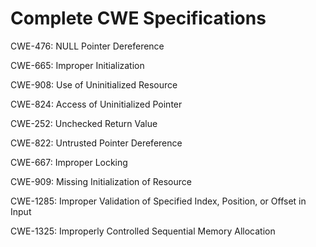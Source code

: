 

# Complete CWE Specifications

CWE-476: NULL Pointer Dereference

CWE-665: Improper Initialization

CWE-908: Use of Uninitialized Resource

CWE-824: Access of Uninitialized Pointer

CWE-252: Unchecked Return Value

CWE-822: Untrusted Pointer Dereference

CWE-667: Improper Locking

CWE-909: Missing Initialization of Resource

CWE-1285: Improper Validation of Specified Index, Position, or Offset in Input

CWE-1325: Improperly Controlled Sequential Memory Allocation